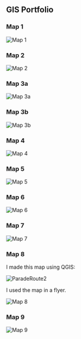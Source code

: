 ## GIS Portfolio

### Map 1

![Map 1](Lab1.png)

### Map 2

![Map 2](Lab2.png)

### Map 3a

![Map 3a](Lab3a.png)

### Map 3b

![Map 3b](Lab3b.png)

### Map 4

![Map 4](Lab4.png)

### Map 5

![Map 5](Lab5.png)

### Map 6

![Map 6](Lab6.png)

### Map 7

![Map 7](Lab7.png)

### Map 8

I made this map using QGIS:

![ParadeRoute2](ParadeRoute2.png)

I used the map in a flyer.

![Map 8](Lab8.png)

### Map 9

![Map 9](Lab9.png)
